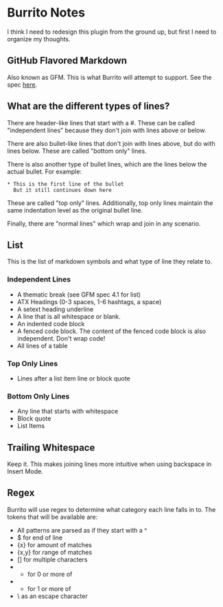 # Burrito Notes 
I think I need to redesign this plugin from the ground up, but first I need to 
organize my thoughts.

## GitHub Flavored Markdown 
Also known as GFM. This is what Burrito will attempt to support. See the spec
[here](https://github.github.com/gfm/).

## What are the different types of lines? 
There are header-like lines that start with a #. These can be called 
"independent lines" because they don't join with lines above or below. 

There are also bullet-like lines that don't join with lines above, but do with 
lines below. These are called "bottom only" lines. 

There is also another type of bullet lines, which are the lines below the 
actual bullet. For example:
```
* This is the first line of the bullet
  But it still continues down here
``` 
These are called "top only" lines. Additionally, top only lines maintain 
the same indentation level as the original bullet line.

Finally, there are "normal lines" which wrap and join in any scenario.

## List 
This is the list of markdown symbols and what type of line they relate to.

### Independent Lines
* A thematic break (see GFM spec 4.1 for list)
* ATX Headings (0-3 spaces, 1-6 hashtags, a space)
* A setext heading underline
* A line that is all whitespace or blank.
* An indented code block
* A fenced code block. The content of the fenced code block is also
  independent. Don't wrap code!
* All lines of a table

### Top Only Lines
* Lines after a list item line or block quote

### Bottom Only Lines
* Any line that starts with whitespace
* Block quote
* List Items

## Trailing Whitespace 
Keep it. This makes joining lines more intuitive when using backspace in Insert
Mode. 

## Regex
Burrito will use regex to determine what category each line falls in to. The
tokens that will be available are:
* All patterns are parsed as if they start with a ^
* $ for end of line
* {x} for amount of matches
* {x,y} for range of matches
* [] for multiple characters
* * for 0 or more of
* + for 1 or more of
* \ as an escape character
